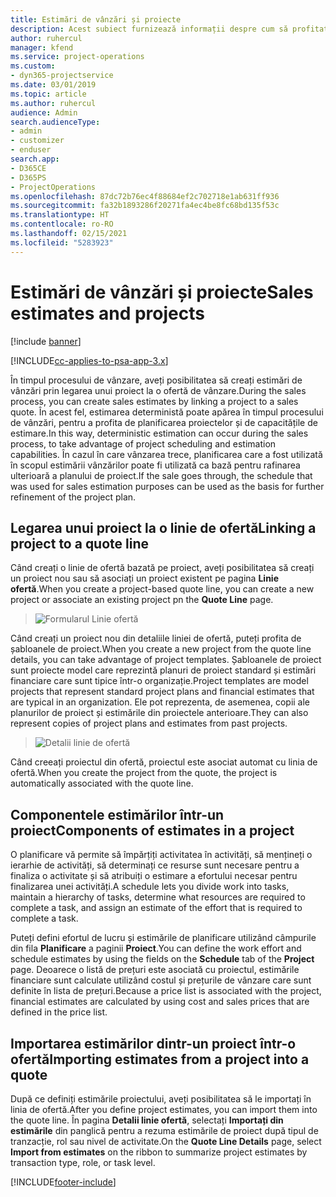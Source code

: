 ```yaml
---
title: Estimări de vânzări și proiecte
description: Acest subiect furnizează informații despre cum să profitați de planificare și de estimări în procesul de vânzări.
author: ruhercul
manager: kfend
ms.service: project-operations
ms.custom:
- dyn365-projectservice
ms.date: 03/01/2019
ms.topic: article
ms.author: ruhercul
audience: Admin
search.audienceType:
- admin
- customizer
- enduser
search.app:
- D365CE
- D365PS
- ProjectOperations
ms.openlocfilehash: 87dc72b76ec4f88684ef2c702718e1ab631ff936
ms.sourcegitcommit: fa32b1893286f20271fa4ec4be8fc68bd135f53c
ms.translationtype: HT
ms.contentlocale: ro-RO
ms.lasthandoff: 02/15/2021
ms.locfileid: "5283923"
---
```

# <a name="sales-estimates-and-projects"></a><span data-ttu-id="94fe6-103">Estimări de vânzări și proiecte</span><span class="sxs-lookup"><span data-stu-id="94fe6-103">Sales estimates and projects</span></span>

[!include [banner](../includes/psa-now-project-operations.md)]

[!INCLUDE[cc-applies-to-psa-app-3.x](../includes/cc-applies-to-psa-app-3x.md)]

<span data-ttu-id="94fe6-104">În timpul procesului de vânzare, aveți posibilitatea să creați estimări de vânzări prin legarea unui proiect la o ofertă de vânzare.</span><span class="sxs-lookup"><span data-stu-id="94fe6-104">During the sales process, you can create sales estimates by linking a project to a sales quote.</span></span> <span data-ttu-id="94fe6-105">În acest fel, estimarea deterministă poate apărea în timpul procesului de vânzări, pentru a profita de planificarea proiectelor și de capacitățile de estimare.</span><span class="sxs-lookup"><span data-stu-id="94fe6-105">In this way, deterministic estimation can occur during the sales process, to take advantage of project scheduling and estimation capabilities.</span></span> <span data-ttu-id="94fe6-106">În cazul în care vânzarea trece, planificarea care a fost utilizată în scopul estimării vânzărilor poate fi utilizată ca bază pentru rafinarea ulterioară a planului de proiect.</span><span class="sxs-lookup"><span data-stu-id="94fe6-106">If the sale goes through, the schedule that was used for sales estimation purposes can be used as the basis for further refinement of the project plan.</span></span>

## <a name="linking-a-project-to-a-quote-line"></a><span data-ttu-id="94fe6-107">Legarea unui proiect la o linie de ofertă</span><span class="sxs-lookup"><span data-stu-id="94fe6-107">Linking a project to a quote line</span></span>

<span data-ttu-id="94fe6-108">Când creați o linie de ofertă bazată pe proiect, aveți posibilitatea să creați un proiect nou sau să asociați un proiect existent pe pagina **Linie ofertă**.</span><span class="sxs-lookup"><span data-stu-id="94fe6-108">When you create a project-based quote line, you can create a new project or associate an existing project pn the **Quote Line** page.</span></span> 

> ![Formularul Linie ofertă](media/project-8.png)
 
<span data-ttu-id="94fe6-110">Când creați un proiect nou din detaliile liniei de ofertă, puteți profita de șabloanele de proiect.</span><span class="sxs-lookup"><span data-stu-id="94fe6-110">When you create a new project from the quote line details, you can take advantage of project templates.</span></span> <span data-ttu-id="94fe6-111">Șabloanele de proiect sunt proiecte model care reprezintă planuri de proiect standard și estimări financiare care sunt tipice într-o organizație.</span><span class="sxs-lookup"><span data-stu-id="94fe6-111">Project templates are model projects that represent standard project plans and financial estimates that are typical in an organization.</span></span> <span data-ttu-id="94fe6-112">Ele pot reprezenta, de asemenea, copii ale planurilor de proiect și estimările din proiectele anterioare.</span><span class="sxs-lookup"><span data-stu-id="94fe6-112">They can also represent copies of project plans and estimates from past projects.</span></span>

> ![Detalii linie de ofertă](media/project-9.png)
  
<span data-ttu-id="94fe6-114">Când creeați proiectul din ofertă, proiectul este asociat automat cu linia de ofertă.</span><span class="sxs-lookup"><span data-stu-id="94fe6-114">When you create the project from the quote, the project is automatically associated with the quote line.</span></span>

## <a name="components-of-estimates-in-a-project"></a><span data-ttu-id="94fe6-115">Componentele estimărilor într-un proiect</span><span class="sxs-lookup"><span data-stu-id="94fe6-115">Components of estimates in a project</span></span>

<span data-ttu-id="94fe6-116">O planificare vă permite să împărțiți activitatea în activități, să mențineți o ierarhie de activități, să determinați ce resurse sunt necesare pentru a finaliza o activitate și să atribuiți o estimare a efortului necesar pentru finalizarea unei activități.</span><span class="sxs-lookup"><span data-stu-id="94fe6-116">A schedule lets you divide work into tasks, maintain a hierarchy of tasks, determine what resources are required to complete a task, and assign an estimate of the effort that is required to complete a task.</span></span>

<span data-ttu-id="94fe6-117">Puteți defini efortul de lucru și estimările de planificare utilizând câmpurile din fila **Planificare** a paginii **Proiect**.</span><span class="sxs-lookup"><span data-stu-id="94fe6-117">You can define the work effort and schedule estimates by using the fields on the **Schedule** tab of the **Project** page.</span></span> <span data-ttu-id="94fe6-118">Deoarece o listă de prețuri este asociată cu proiectul, estimările financiare sunt calculate utilizând costul și prețurile de vânzare care sunt definite în lista de prețuri.</span><span class="sxs-lookup"><span data-stu-id="94fe6-118">Because a price list is associated with the project, financial estimates are calculated by using cost and sales prices that are defined in the price list.</span></span>

## <a name="importing-estimates-from-a-project-into-a-quote"></a><span data-ttu-id="94fe6-119">Importarea estimărilor dintr-un proiect într-o ofertă</span><span class="sxs-lookup"><span data-stu-id="94fe6-119">Importing estimates from a project into a quote</span></span>

<span data-ttu-id="94fe6-120">După ce definiți estimările proiectului, aveți posibilitatea să le importați în linia de ofertă.</span><span class="sxs-lookup"><span data-stu-id="94fe6-120">After you define project estimates, you can import them into the quote line.</span></span> <span data-ttu-id="94fe6-121">În pagina **Detalii linie ofertă**, selectați **Importați din estimările** din panglică pentru a rezuma estimările de proiect după tipul de tranzacție, rol sau nivel de activitate.</span><span class="sxs-lookup"><span data-stu-id="94fe6-121">On the **Quote Line Details** page, select **Import from estimates** on the ribbon to summarize project estimates by transaction type, role, or task level.</span></span>


[!INCLUDE[footer-include](../includes/footer-banner.md)]